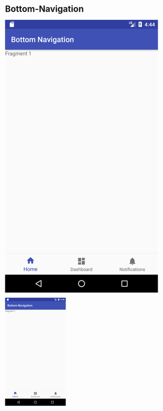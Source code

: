 # Bottom-Navigation
![alt text](https://raw.githubusercontent.com/PuniCharana/Bottom-Navigation/master/bottom_navigation.png)

<img src="https://raw.githubusercontent.com/PuniCharana/Bottom-Navigation/master/bottom_navigation.png" alt="alt text" width="200px">